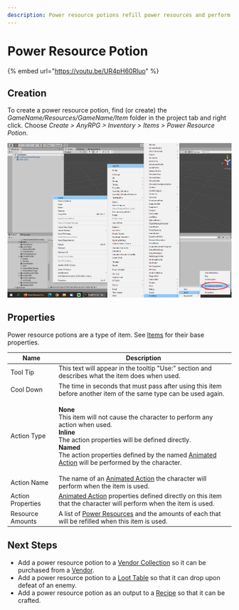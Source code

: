 ```yaml
---
description: Power resource potions refill power resources and perform animated actions.
---
```


# Power Resource Potion

{% embed url="https://youtu.be/UR4pH60Rluo" %}

## Creation

To create a power resource potion, find (or create) the _GameName/Resources/GameName/Item_ folder in the project tab and right click.  Choose _Create > AnyRPG > Inventory > Items > Power Resource Potion_.

![](<../../.gitbook/assets/image (107).png>)

## Properties

Power resource potions are a type of item.  See [Items](./) for their base properties.

| Name              | Description                                                                                                                                                                                                                                                                                                                                           |
| ----------------- | ----------------------------------------------------------------------------------------------------------------------------------------------------------------------------------------------------------------------------------------------------------------------------------------------------------------------------------------------------- |
| Tool Tip          | This text will appear in the tooltip "Use:" section and describes what the item does when used.                                                                                                                                                                                                                                                       |
| Cool Down         | The time in seconds that must pass after using this item before another item of the same type can be used again.                                                                                                                                                                                                                                      |
| Action Type       | <p><strong>None</strong><br>This item will not cause the character to perform any action when used.<br><strong>Inline</strong><br>The action properties will be defined directly.<br><strong>Named</strong><br>The action properties defined by the named <a href="../animated-action.md">Animated Action</a> will be performed by the character.</p> |
| Action Name       | The name of an [Animated Action](../animated-action.md) the character will perform when the item is used.                                                                                                                                                                                                                                             |
| Action Properties | [Animated Action](../animated-action.md) properties defined directly on this item that the character will perform when the item is used.                                                                                                                                                                                                              |
| Resource Amounts  | A list of [Power Resources](../power-resource.md) and the amounts of each that will be refilled when this item is used.                                                                                                                                                                                                                               |

## Next Steps

* Add a power resource potion to a [Vendor Collection](../vendor-collection.md) so it can be purchased from a [Vendor](../interactable-option-configurations/vendor-config.md).
* Add a power resource potion to a [Loot Table](../loot-table.md) so that it can drop upon defeat of an enemy.
* Add a power resource potion as an output to a [Recipe](recipe.md) so that it can be crafted.
